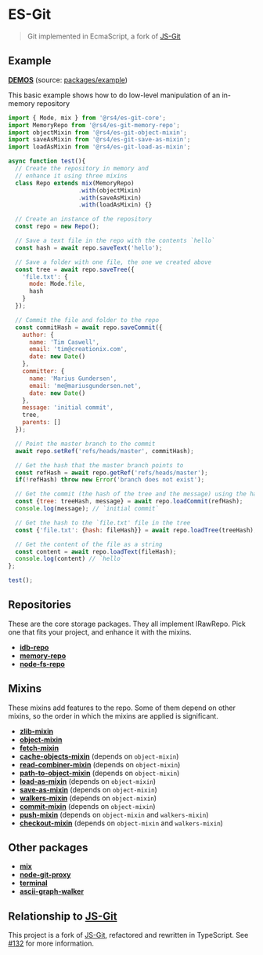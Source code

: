 # ES-Git

> Git implemented in EcmaScript, a fork of [JS-Git](https://github.com/creationix/js-git)

## Example

[**DEMOS**](https://es-git-examples.mariusgundersen.net/) (source: [packages/example](packages/example))

This basic example shows how to do low-level manipulation of an in-memory repository

```js
import { Mode, mix } from '@rs4/es-git-core';
import MemoryRepo from '@rs4/es-git-memory-repo';
import objectMixin from '@rs4/es-git-object-mixin';
import saveAsMixin from '@rs4/es-git-save-as-mixin';
import loadAsMixin from '@rs4/es-git-load-as-mixin';

async function test(){
  // Create the repository in memory and
  // enhance it using three mixins
  class Repo extends mix(MemoryRepo)
                    .with(objectMixin)
                    .with(saveAsMixin)
                    .with(loadAsMixin) {}

  // Create an instance of the repository
  const repo = new Repo();

  // Save a text file in the repo with the contents `hello`
  const hash = await repo.saveText('hello');

  // Save a folder with one file, the one we created above
  const tree = await repo.saveTree({
    'file.txt': {
      mode: Mode.file,
      hash
    }
  });

  // Commit the file and folder to the repo
  const commitHash = await repo.saveCommit({
    author: {
      name: 'Tim Caswell',
      email: 'tim@creationix.com',
      date: new Date()
    },
    committer: {
      name: 'Marius Gundersen',
      email: 'me@mariusgundersen.net',
      date: new Date()
    },
    message: 'initial commit',
    tree,
    parents: []
  });

  // Point the master branch to the commit
  await repo.setRef('refs/heads/master', commitHash);

  // Get the hash that the master branch points to
  const refHash = await repo.getRef('refs/heads/master');
  if(!refHash) throw new Error('branch does not exist');

  // Get the commit (the hash of the tree and the message) using the hash
  const {tree: treeHash, message} = await repo.loadCommit(refHash);
  console.log(message); // `initial commit`

  // Get the hash to the `file.txt' file in the tree
  const {'file.txt': {hash: fileHash}} = await repo.loadTree(treeHash);

  // Get the content of the file as a string
  const content = await repo.loadText(fileHash);
  console.log(content) // `hello`
};

test();
```

## Repositories

These are the core storage packages. They all implement IRawRepo. Pick one that fits your project, and enhance it with the mixins.

* **[idb-repo](https://www.npmjs.com/package/@rs4/es-git-idb-repo)**
* **[memory-repo](https://www.npmjs.com/package/@rs4/es-git-memory-repo)**
* **[node-fs-repo](https://www.npmjs.com/package/@rs4/es-git-node-fs-repo)**

## Mixins

These mixins add features to the repo. Some of them depend on other mixins, so the order in which the mixins are applied is significant.

* **[zlib-mixin](https://www.npmjs.com/package/@rs4/es-git-zlib-mixin)**
* **[object-mixin](https://www.npmjs.com/package/@rs4/es-git-object-mixin)**
* **[fetch-mixin](https://www.npmjs.com/package/@rs4/es-git-fetch-mixin)**
* **[cache-objects-mixin](https://www.npmjs.com/package/@rs4/es-git-cache-objects-mixin)** (depends on `object-mixin`)
* **[read-combiner-mixin](https://www.npmjs.com/package/@rs4/es-git-read-combiner-mixin)** (depends on `object-mixin`)
* **[path-to-object-mixin](https://www.npmjs.com/package/@rs4/es-git-path-to-object-mixin)** (depends on `object-mixin`)
* **[load-as-mixin](https://www.npmjs.com/package/@rs4/es-git-load-as-mixin)** (depends on `object-mixin`)
* **[save-as-mixin](https://www.npmjs.com/package/@rs4/es-git-save-as-mixin)** (depends on `object-mixin`)
* **[walkers-mixin](https://www.npmjs.com/package/@rs4/es-git-walkers-mixin)** (depends on `object-mixin`)
* **[commit-mixin](https://www.npmjs.com/package/@rs4/es-git-commit-mixin)** (depends on `object-mixin`)
* **[push-mixin](https://www.npmjs.com/package/@rs4/es-git-push-mixin)** (depends on `object-mixin` and `walkers-mixin`)
* **[checkout-mixin](https://www.npmjs.com/package/@rs4/es-git-checkout-mixin)** (depends on `object-mixin` and `walkers-mixin`)

## Other packages

* **[mix](https://www.npmjs.com/package/@rs4/es-git-mix)**
* **[node-git-proxy](https://www.npmjs.com/package/@rs4/es-git-node-git-proxy)**
* **[terminal](https://www.npmjs.com/package/@rs4/es-git-terminal)**
* **[ascii-graph-walker](https://www.npmjs.com/package/@rs4/es-git-ascii-graph-walker)**

## Relationship to [JS-Git](https://github.com/creationix/js-git)

This project is a fork of [JS-Git](https://github.com/creationix/js-git), refactored and rewritten in TypeScript. See [#132](https://github.com/creationix/js-git/issues/132) for more information.
